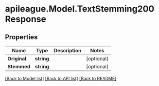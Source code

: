 # apileague.Model.TextStemming200Response

## Properties

Name | Type | Description | Notes
------------ | ------------- | ------------- | -------------
**Original** | **string** |  | [optional] 
**Stemmed** | **string** |  | [optional] 

[[Back to Model list]](../README.md#documentation-for-models) [[Back to API list]](../README.md#documentation-for-api-endpoints) [[Back to README]](../README.md)


